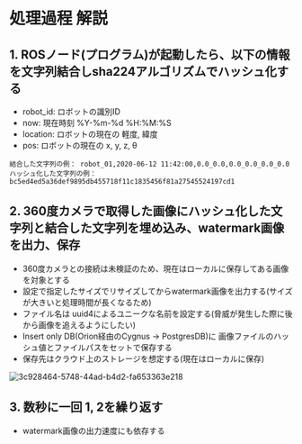 # 処理過程 解説

## 1. ROSノード(プログラム)が起動したら、以下の情報を文字列結合し**sha224**アルゴリズムでハッシュ化する
* robot_id: ロボットの識別ID
* now: 現在時刻 %Y-%m-%d %H:%M:%S
* location: ロボットの現在の 軽度, 緯度
* pos: ロボットの現在の x, y, z, θ

```
結合した文字列の例： robot_01,2020-06-12 11:42:00,0.0_0.0,0.0_0.0_0.0_0.0
ハッシュ化した文字列の例： bc5ed4ed5a36def9895db455718f11c1835456f81a27545524197cd1
```


## 2. 360度カメラで取得した画像にハッシュ化した文字列と結合した文字列を埋め込み、watermark画像を出力、保存
* 360度カメラとの接続は未検証のため、現在はローカルに保存してある画像を対象とする
* 設定で指定したサイズでリサイズしてからwatermark画像を出力する(サイズが大きいと処理時間が長くなるため)
* ファイル名は uuid4によるユニークな名前を設定する(脅威が発生した際に後から画像を追えるようにしたい)
* Insert only DB(Orion経由のCygnus -> PostgresDB)に 画像ファイルのハッシュ値とファイルパスをセットで保存する
* 保存先はクラウド上のストレージを想定する(現在はローカルに保存)

![3c928464-5748-44ad-b4d2-fa653363e218](https://user-images.githubusercontent.com/6661165/84484604-f2382a00-acd5-11ea-9db9-ab77297b79ce.png)

## 3. 数秒に一回 1, 2を繰り返す
* watermark画像の出力速度にも依存する
